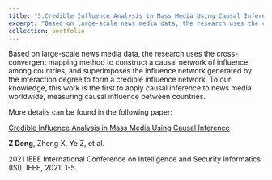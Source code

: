 ```yaml
---
title: "5.Credible Influence Analysis in Mass Media Using Causal Inference."
excerpt: "Based on large-scale news media data, the research uses the cross-convergent mapping method to construct a causal network of influence among countries, and superimposes the influence network generated by the interaction degree to form a credible influence network. <br/><img src='/images/Re_DCL_1.png'>"
collection: portfolio
---
```



Based on large-scale news media data, the research uses the cross-convergent mapping method to construct a causal network of influence among countries, and superimposes the influence network generated by the interaction degree to form a credible influence network. To our knowledge, this work is the first to apply causal inference to news media worldwide, measuring causal influence between countries.


More details can be found in the following paper:

 [Credible Influence Analysis in Mass Media Using Causal Inference](https://ieeexplore.ieee.org/abstract/document/9624679)
 
 **Z Deng**, Zheng X, Ye Z, et al.
 
 2021 IEEE International Conference on Intelligence and Security Informatics (ISI). IEEE, 2021: 1-5.
